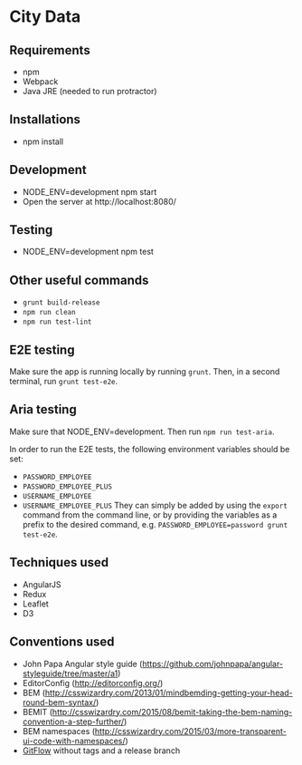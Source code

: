 # City Data

## Requirements
- npm
- Webpack
- Java JRE (needed to run protractor)

## Installations
- npm install

## Development
- NODE_ENV=development npm start
- Open the server at http://localhost:8080/

## Testing
- NODE_ENV=development npm test

## Other useful commands

- `grunt build-release`
- `npm run clean`
- `npm run test-lint`

## E2E testing
Make sure the app is running locally by running `grunt`.
Then, in a second terminal, run `grunt test-e2e`.

## Aria testing
Make sure that NODE_ENV=development.
Then run `npm run test-aria`.

In order to run the E2E tests, the following environment variables should be set:
- `PASSWORD_EMPLOYEE`
- `PASSWORD_EMPLOYEE_PLUS`
- `USERNAME_EMPLOYEE`
- `USERNAME_EMPLOYEE_PLUS`
They can simply be added by using the `export` command from the command line, or by providing the variables as a
prefix to the desired command, e.g. `PASSWORD_EMPLOYEE=password grunt test-e2e`.

## Techniques used
- AngularJS
- Redux
- Leaflet
- D3

## Conventions used
- John Papa Angular style guide (https://github.com/johnpapa/angular-styleguide/tree/master/a1)
- EditorConfig (http://editorconfig.org/)
- BEM (http://csswizardry.com/2013/01/mindbemding-getting-your-head-round-bem-syntax/)
- BEMIT (http://csswizardry.com/2015/08/bemit-taking-the-bem-naming-convention-a-step-further/)
- BEM namespaces (http://csswizardry.com/2015/03/more-transparent-ui-code-with-namespaces/)
- [GitFlow](https://datasift.github.io/gitflow/IntroducingGitFlow.html) without tags and a release branch
